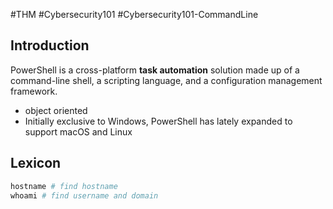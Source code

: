 #THM #Cybersecurity101 #Cybersecurity101-CommandLine 
## Introduction
PowerShell is a cross-platform **task automation** solution made up of a command-line shell, a scripting language, and a configuration management framework.
- object oriented
- Initially exclusive to Windows, PowerShell has lately expanded to support macOS and Linux
## Lexicon
```powershell
hostname # find hostname
whoami # find username and domain
```